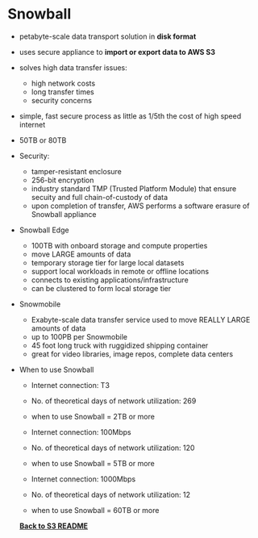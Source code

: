 # Snowball

* petabyte-scale data transport solution in **disk format**
* uses secure appliance to **import or export data to AWS S3**
* solves high data transfer issues:
  * high network costs
  * long transfer times
  * security concerns
* simple, fast secure process as little as 1/5th the cost of high speed internet
* 50TB or 80TB
* Security:
  * tamper-resistant enclosure
  * 256-bit encryption
  * industry standard TMP (Trusted Platform Module) that ensure secuity and full chain-of-custody of data
  * upon completion of transfer, AWS performs a software erasure of Snowball appliance

* Snowball Edge
  * 100TB with onboard storage and compute properties
  * move LARGE amounts of data
  * temporary storage tier for large local datasets
  * support local workloads in remote or offline locations
  * connects to existing applications/infrastructure
  * can be clustered to form local storage tier

* Snowmobile
  * Exabyte-scale data transfer service used to move REALLY LARGE amounts of data
  * up to 100PB per Snowmobile
  * 45 foot long truck with ruggidized shipping container
  * great for video libraries, image repos, complete data centers

* When to use Snowball
  * Internet connection: T3
  * No. of theoretical days of network utilization: 269
  * when to use Snowball = 2TB or more

  * Internet connection: 100Mbps
  * No. of theoretical days of network utilization: 120
  * when to use Snowball = 5TB or more

  * Internet connection: 1000Mbps
  * No. of theoretical days of network utilization: 12
  * when to use Snowball = 60TB or more

  [**Back to S3 README**](./README.md)
